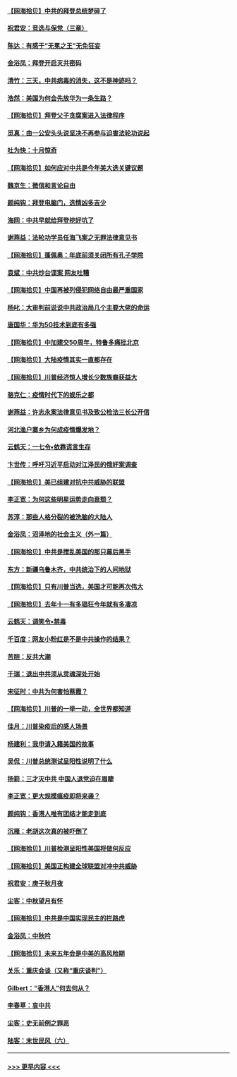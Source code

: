 #### [【网海拾贝】中共的拜登总统梦碎了](../pages/nsc993/n12487896.md?t=10210803) 
#### [祝君安：竞选与保党（三章）](../pages/nsc993/n12487258.md?t=10210803) 
#### [陈达：有感于“无冕之王”无免狂妄](../pages/nsc993/n12485133.md?t=10210803) 
#### [金浴凤：拜登开启灭共密码](../pages/nsc993/n12485125.md?t=10210803) 
#### [清竹：三天，中共病毒的消失，这不是神迹吗？](../pages/nsc993/n12485027.md?t=10210803) 
#### [浩然：美国为何会先放华为一条生路？](../pages/nsc993/n12484997.md?t=10210803) 
#### [【网海拾贝】拜登父子贪腐案进入法律程序](../pages/nsc993/n12484957.md?t=10210803) 
#### [觅真：由一公安头头说坚决不再参与迫害法轮功说起](../pages/nsc993/n12484212.md?t=10210803) 
#### [吐为快：十月惊奇](../pages/nsc993/n12484172.md?t=10210803) 
#### [【网海拾贝】如何应对中共是今年美大选关键议题](../pages/nsc993/n12483755.md?t=10210803) 
#### [魏京生：微信和言论自由](../pages/nsc993/n12483372.md?t=10210803) 
#### [颜纯钩：拜登电脑门，选情凶多吉少](../pages/nsc993/n12482666.md?t=10210803) 
#### [海网：中共早就给拜登挖好坑了](../pages/nsc993/n12482660.md?t=10210803) 
#### [谢燕益：法轮功学员任海飞案之无罪法律意见书](../pages/nsc993/n12482512.md?t=10210803) 
#### [【网海拾贝】蓬佩奥：年底前须关闭所有孔子学院](../pages/nsc993/n12482443.md?t=10210803) 
#### [袁斌：中共炒台谍案 网友吐糟](../pages/nsc993/n12481564.md?t=10210803) 
#### [【网海拾贝】中国再被列侵犯网络自由最严重国家](../pages/nsc993/n12479643.md?t=10210803) 
#### [杨叱：大审判前说说中共政治局几个主要大佬的命运](../pages/nsc993/n12477527.md?t=10210803) 
#### [唐国华：华为5G技术到底有多强](../pages/nsc993/n12477483.md?t=10210803) 
#### [【网海拾贝】中加建交50周年，特鲁多痛批北京](../pages/nsc993/n12476892.md?t=10210803) 
#### [【网海拾贝】大陆疫情其实一直都存在](../pages/nsc993/n12473948.md?t=10210803) 
#### [【网海拾贝】川普经济惊人增长少数族裔获益大](../pages/nsc993/n12471565.md?t=10210803) 
#### [骆克仁：疫情时代下的娱乐之都](../pages/nsc993/n12471312.md?t=10210803) 
#### [谢燕益：许志永案法律意见书及致公检法三长公开信](../pages/nsc993/n12470870.md?t=10210803) 
#### [河北渔户寨乡为何成疫情爆发地？](../pages/nsc993/n12464936.md?t=10210803) 
#### [云鹤天：一七令▪依靠谎言生存](../pages/nsc993/n12470034.md?t=10210803) 
#### [卞世传：呼吁习近平启动对江泽民的俄奸案调查](../pages/nsc993/n12469722.md?t=10210803) 
#### [【网海拾贝】美已组建对抗中共威胁的联盟](../pages/nsc993/n12469018.md?t=10210803) 
#### [李正宽：为何这些明星运势走向衰颓？](../pages/nsc993/n12468730.md?t=10210803) 
#### [苏淳：那些人格分裂的被洗脑的大陆人](../pages/nsc993/n12467858.md?t=10210803) 
#### [金浴凤：沼泽地的社会主义（外一篇）](../pages/nsc993/n12467792.md?t=10210803) 
#### [【网海拾贝】中共是搅乱美国的那只幕后黑手](../pages/nsc993/n12467700.md?t=10210803) 
#### [东方：新疆乌鲁木齐，中共统治下的人间地狱](../pages/nsc993/n12466075.md?t=10210803) 
#### [【网海拾贝】只有川普当选，美国才可能再次伟大](../pages/nsc993/n12466013.md?t=10210803) 
#### [【网海拾贝】去年十一有多猖狂今年就有多凄凉](../pages/nsc993/n12463649.md?t=10210803) 
#### [云鹤天：调笑令▪禁毒](../pages/nsc993/n12462975.md?t=10210803) 
#### [千百度：网友小粉红是不是中共操作的结果？](../pages/nsc993/n12461025.md?t=10210803) 
#### [苦胆：反共大潮](../pages/nsc993/n12459469.md?t=10210803) 
#### [千瑞：退出中共须从灵魂深处开始](../pages/nsc993/n12459437.md?t=10210803) 
#### [宋征时：中共为何害怕蔡霞？](../pages/nsc993/n12459097.md?t=10210803) 
#### [【网海拾贝】川普的一举一动，全世界都知道](../pages/nsc993/n12458825.md?t=10210803) 
#### [佳月：川普染疫后的感人场景](../pages/nsc993/n12456994.md?t=10210803) 
#### [杨建利：我申请入籍美国的故事](../pages/nsc993/n12455635.md?t=10210803) 
#### [吴侃：川普总统测试呈阳性说明了什么](../pages/nsc993/n12451869.md?t=10210803) 
#### [扬箭：三才灭中共 中国人退党迫在眉睫](../pages/nsc993/n12451842.md?t=10210803) 
#### [李正宽：更大规模瘟疫即将来袭？](../pages/nsc993/n12451455.md?t=10210803) 
#### [颜纯钩：香港人唯有团结才能走到底](../pages/nsc993/n12450870.md?t=10210803) 
#### [沉雁：老胡这次真的被吓倒了](../pages/nsc993/n12449796.md?t=10210803) 
#### [【网海拾贝】川普检测呈阳性美国将做何反应](../pages/nsc993/n12449042.md?t=10210803) 
#### [【网海拾贝】美国正构建全球联盟对冲中共威胁](../pages/nsc993/n12446580.md?t=10210803) 
#### [祝君安：庚子秋月夜](../pages/nsc993/n12445870.md?t=10210803) 
#### [尘客：中秋望月有怀](../pages/nsc993/n12444632.md?t=10210803) 
#### [【网海拾贝】中共是中国实现民主的拦路虎](../pages/nsc993/n12443573.md?t=10210803) 
#### [金浴凤：中秋吟](../pages/nsc993/n12441773.md?t=10210803) 
#### [【网海拾贝】未来五年会是中美的高风险期](../pages/nsc993/n12440760.md?t=10210803) 
#### [关乐：重庆会谈（又称“重庆谈判”）](../pages/nsc993/n12437525.md?t=10210803) 
#### [Gilbert：“香港人”何去何从？](../pages/nsc993/n12435894.md?t=10210803) 
#### [李春草：哀中共](../pages/nsc993/n12435874.md?t=10210803) 
#### [尘客：史无前例之罪恶](../pages/nsc993/n12435762.md?t=10210803) 
#### [陆客：末世民风（六）](../pages/nsc993/n12435354.md?t=10210803) 

----
#### [ >>> 更早内容 <<< ](../indexes/nsc993-earlier.md)
